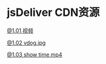 
# jsDeliver CDN资源
[@1.01 视频](https://cdn.jsdelivr.net/gh/lee981265/CDN@1.0.1/test.mp4)

[@1.02 vdog.jpg](https://cdn.jsdelivr.net/gh/lee981265/CDN@1.02/img/caigou.jpg) 

[@1.03 show time mp4](https://cdn.jsdelivr.net/gh/lee981265/CDN@1.03/aa6727c2e3a3b42f8d494e4cb93dde65.mp4)

